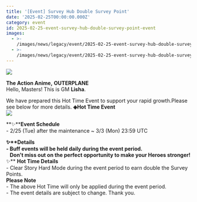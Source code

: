 ```yaml
---
title: '[Event] Survey Hub Double Survey Point'
date: '2025-02-25T00:00:00.000Z'
category: event
id: 2025-02-25-event-survey-hub-double-survey-point-event
images:
  - >-
    /images/news/legacy/event/2025-02-25-event-survey-hub-double-survey-point-event/dd90a5e5414246bb8ce3019165a7813a.webp
  - >-
    /images/news/legacy/event/2025-02-25-event-survey-hub-double-survey-point-event/4aeba603ee2d4ace8a3868642da99f1d.webp
---
```


![](/images/news/legacy/event/2025-02-25-event-survey-hub-double-survey-point-event/dd90a5e5414246bb8ce3019165a7813a.webp)  

**The Action Anime,** **OUTERPLANE**  
Hello, Masters! This is GM **Lisha**.  
  
We have prepared this Hot Time Event to support your rapid growth.Please see below for more details. **◈Hot Time Event**  
![](/images/news/legacy/event/2025-02-25-event-survey-hub-double-survey-point-event/4aeba603ee2d4ace8a3868642da99f1d.webp)  
  
**✨****Event Schedule**  
\- 2/25 (Tue) after the maintenance ~ 3/3 (Mon) 23:59 UTC

  
**✨****Details**  
\- Buff events will be held daily during the event period.  
   Don't miss out on the perfect opportunity to make your Heroes stronger!**✨** **Hot Time Details**  
\- Clear Story Hard Mode during the event period to earn double the Survey Points.  
**Please Note**  
\- The above Hot Time will only be applied during the event period.  
\- The event details are subject to change. Thank you.
